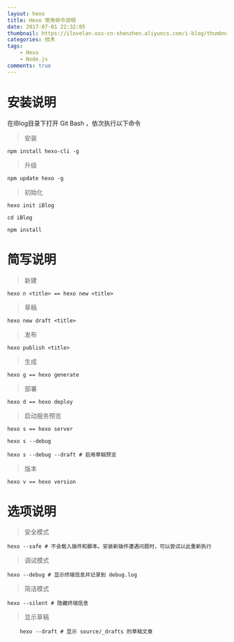 ```yaml
---
layout: hexo
title: Hexo 常用命令说明
date: 2017-07-01 22:32:05
thumbnail: https://ilovelan.oss-cn-shenzhen.aliyuncs.com/i-blog/thumbnail/2017/2017-07-01.png
categories: 技术
tags: 
    - Hexo
    - Node.js
comments: true
---
```


# 安装说明

在IBlog目录下打开 Git Bash ，依次执行以下命令

> 安装

    npm install hexo-cli -g

> 升级  

    npm update hexo -g 

> 初始化

    hexo init iBlog

    cd iBlog

    npm install

# 简写说明

> 新建
 
    hexo n <title> == hexo new <title>
    
> 草稿

    hexo new draft <title>
    
> 发布

    hexo publish <title>

> 生成

    hexo g == hexo generate
    

> 部署

    hexo d == hexo deploy

> 启动服务预览

    hexo s == hexo server 

    hexo s --debug
    
    hexo s --debug --draft # 启用草稿预览

> 版本

    hexo v == hexo version

# 选项说明

> 安全模式
    
    hexo --safe # 不会载入插件和脚本。安装新插件遭遇问题时，可以尝试以此重新执行

> 调试模式
    
    hexo --debug # 显示终端信息并记录到 debug.log

> 简洁模式

    hexo --silent # 隐藏终端信息

> 显示草稿
```
    hexo --draft # 显示 source/_drafts 的草稿文章
```